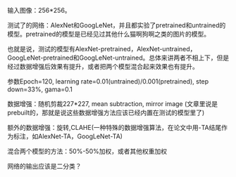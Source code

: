 输入图像：256*256。

测试了的网络：AlexNet和GoogLeNet，并且都实验了pretrained和untrained的模型。pretrained的模型是已经见过其他什么猫啊狗啊之类的图片的模型。

也就是说，测试的模型有AlexNet-pretrained，AlexNet-untrained，GoogLeNet-pretrained和GoogLeNet-untrained。总体来讲两者不相上下，但是经过数据增强后效果有提升，或者把两个模型混合起来效果也有提升。

参数Epoch=120, learning rate=0.01(untrained)/0.001(pretrained), step down=33%, gama=0.1

数据增强：随机剪裁227*227, mean subtraction, mirror image (文章里说是prebuilt的，那就是说这些数据增强方法应该已经内置在测试的模型里了)

额外的数据增强：旋转,CLAHE(一种特殊的数据增强算法，在论文中用-TA结尾作为标注，如AlexNet-TA，GoogLeNet-TA)

混合两个模型的方法：50%-50%加权，或者其他权重加权

网络的输出应该是二分类？
